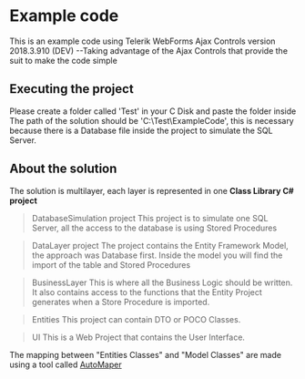 # Example code
This is an example code using Telerik WebForms Ajax Controls version 2018.3.910 (DEV)
--Taking advantage of the Ajax Controls that provide the suit to make the code simple

## Executing the project
Please create a folder called 'Test' in your C Disk and paste the folder inside
The path of the solution should be 'C:\Test\ExampleCode', this is necessary because there is a Database file inside the project to simulate the SQL Server.


## About the solution
The solution is  multilayer, each layer is represented in one **Class Library C# project** 

> DatabaseSimulation project
This project is to simulate one SQL Server, all the access to the database is using Stored Procedures

> DataLayer project
The project contains the Entity Framework Model, the approach was Database first.
Inside the model you will find the import of the table and Stored Procedures

>BusinessLayer
This is where all the Business Logic should be written.
It also contains access to the functions that the Entity Project generates when a Store Procedure is imported.

>Entities
This project can contain DTO or POCO Classes.

>UI
This is a Web Project that contains the User Interface.


The mapping between "Entities Classes" and "Model Classes" are made using a tool called [AutoMaper](http://automapper.org/)




